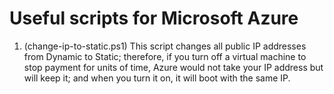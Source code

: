 # Useful scripts for Microsoft Azure
1. (change-ip-to-static.ps1) This script changes all public IP addresses from Dynamic to Static; therefore, if you turn off a virtual machine to stop payment for units of time, Azure would not take your IP address but will keep it; and when you turn it on, it will boot with the same IP.
